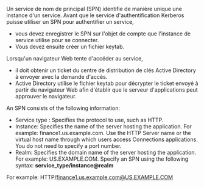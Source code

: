 
Un service de nom de principal (SPN) identifie de manière unique une instance d'un service. 
Avant que le service d'authentification Kerberos puisse utiliser un SPN pour authentifier un service, 
- vous devez enregistrer le SPN sur l'objet de compte que l'instance de service utilise pour se connecter. 
- Vous devez ensuite créer un fichier keytab. 

Lorsqu'un navigateur Web tente d'accéder au service, 
- il doit obtenir un ticket du centre de distribution de clés Active Directory à envoyer avec la demande d'accès. 
- Active Directory utilise le fichier keytab pour décrypter le ticket envoyé à partir du navigateur Web afin 
d'établir que le serveur d'applications peut approuver le navigateur.

An SPN consists of the following information:
- Service type :
Specifies the protocol to use, such as HTTP.
- Instance:
Specifies the name of the server hosting the application. 
For example: finance1.us.example.com. Use the HTTP Server name or the virtual host name through which users access Connections applications. You do not need to specify a port number.
- Realm:
Specifies the domain name of the server hosting the application. 
For example: US.EXAMPLE.COM.
Specify an SPN using the following syntax: **service_type/instance@realm**

For example: HTTP/finance1.us.example.com@US.EXAMPLE.COM


